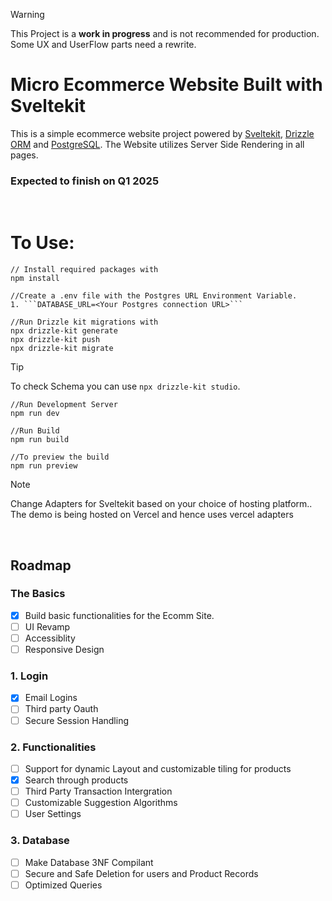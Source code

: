 > [!WARNING]  
> This Project is a **work in progress** and is not recommended for production.
> Some UX and UserFlow parts need a rewrite. 

# Micro Ecommerce Website Built with Sveltekit
This is a simple ecommerce website project powered by <a href="https://kit.svelte.dev/">Sveltekit<a>, <a href="https://orm.drizzle.team/">Drizzle ORM<a> and <a href="https://www.postgresql.org/">PostgreSQL<a>. The Website utilizes Server Side Rendering in all pages. 

### Expected to finish on Q1 2025 
</br>

# To Use:
```
// Install required packages with
npm install

//Create a .env file with the Postgres URL Environment Variable.
1. ```DATABASE_URL=<Your Postgres connection URL>```

//Run Drizzle kit migrations with
npx drizzle-kit generate 
npx drizzle-kit push 
npx drizzle-kit migrate
```


> [!TIP]
> To check Schema you can use ```npx drizzle-kit studio```.


```
//Run Development Server
npm run dev

//Run Build
npm run build

//To preview the build
npm run preview 
```
> [!NOTE]  
> Change Adapters for Sveltekit based on your choice of hosting platform.. The demo is being hosted on Vercel and hence uses vercel adapters

</br>



## Roadmap 
### The Basics
- [x] Build basic functionalities for the Ecomm Site.
- [ ] UI Revamp
- [ ] Accessiblity
- [ ] Responsive Design

### 1. Login
- [x] Email Logins
- [ ] Third party Oauth
- [ ] Secure Session Handling

### 2. Functionalities
- [ ] Support for dynamic Layout and customizable tiling for products
- [x] Search through products
- [ ] Third Party Transaction Intergration
- [ ] Customizable Suggestion Algorithms
- [ ] User Settings

### 3. Database
- [ ] Make Database 3NF Compilant
- [ ] Secure and Safe Deletion for users and Product Records
- [ ] Optimized Queries
